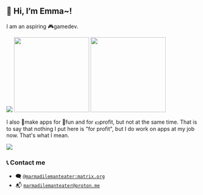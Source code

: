 ## 👋 Hi, I’m Emma~!

I am an aspiring 🎮gamedev. 

<img src="https://marmadilemanteater.dev/media/cdn.masto.host/gamemaking/media_attachments/files/110/679/872/942/130/360/original/61d5f12cc9f816e0.png.webp" /> <img src="https://marmadilemanteater.dev/media/cdn.masto.host/gamemaking/media_attachments/files/110/679/875/781/202/230/original/89e8710dc4e2eb53.png.webp" height="197" /> <img src="https://marmadilemanteater.dev/media/cdn.masto.host/gamemaking/media_attachments/files/111/279/857/389/408/121/original/b74df48abdea1177.png.webp" height="197" />

I also 🔨make apps for 🎉fun and for 💵profit, but not at the same time. That is to say that nothing I put here is "for profit", but I do work on apps at my job now. That's what I mean.

<img src="https://github-readme-stats.vercel.app/api/top-langs/?username=MarmadileManteater&exclude_repo=MarmadileManteater.github.io,QwikStaticSite,AstroVueStaticSite&layout=compact&theme=dark&hide_border=true#gh-dark-mode-only" />

### 📞 Contact me
- 🗨️ [`@marmadilemanteater:matrix.org`](https://matrix.to/#/@marmadilemanteater:matrix.org)
- 📬 [`marmadilemanteater@proton.me`](mailto:marmadilemanteater@proton.me)
